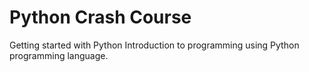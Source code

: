 # Python Crash Course
Getting started with Python
Introduction to programming using Python programming language.
